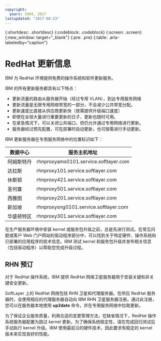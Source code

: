 ```yaml
---
copyright:
  years: 1994, 2017
lastupdated: "2017-08-23"
---
```


{:shortdesc: .shortdesc}
{:codeblock: .codeblock}
{:screen: .screen}
{:new_window: target="_blank"}
{:pre: .pre}
{:table: .aria-labeledby="caption"}



# RedHat 更新信息

IBM 为 RedHat 环境提供免费的操作系统和软件更新服务。

IBM 的所有更新服务都具有以下特点：
* 更新流量的路由从服务器开始（经过专用 VLAN），到达专用服务网络
* 更新流量是无限专用网络带宽的一部分，不会减少公共带宽分配。
* 更新速度比直接从供应商更新快（按需提供升级端口速度）
* 即使在全球大量进行重要更新的日子，更新也随时可用。
* 在紧急情况下，可以关闭公共端口，但仍允许通过专用网络进行更新。
* 服务器经过预先配置，可在部署时自动更新，也可按需进行手动更新。

IBM 更新服务器在专用服务网络中的位置标识如下：

|数据中心|服务主机地址|
|---|---|
|阿姆斯特丹|rhnproxyams0101.service.softlayer.com|
|达拉斯|rhnproxy101.service.softlayer.com|
|休斯顿|rhnproxy421.service.softlayer.com|
|圣何塞|rhnproxy501.service.softlayer.com|
|西雅图|rhnproxy201.service.softlayer.com|
|新加坡|rhnproxysng0101.service.softlayer.com|
|华盛顿特区|rhnproxy301.service.softlayer.com|

在生产服务器环境中安装 kernel 或服务包升级之前，总是先进行测试。在常见问题或客户 Web 门户网站的驱动程序部分中，可以找到关于特定硬件、操作系统和已部署的应用程序的技术信息。IBM 测试 kernel 和服务包升级并发布相关信息（包括驱动程序）以帮助您完成升级过程。

## RHN 预订

对于 RedHat 操作系统，IBM 提供 RedHat 网络卫星服务器用于安装关键和非关键安全更新。

SoftLayer 上的 RedHat 网络包括 RHN 卫星和代理服务器。在供应 RedHat 服务器时，会使用相应的代理服务器自动向 IBM RHN 卫星服务器注册。通过此注册，您可以在服务器本地使用 **up2date** 命令，并在专用服务网络中拉取更新。

为了保证企业服务质量，利用合适的变更管理方法，在缺省情况下，RedHat 操作系统服务器配置为跳过 kernel 更新。为了确保系统稳定性，请在完成回归测试后手动执行 kernel 升级。IBM 使用最前沿的硬件技术，因此要求有稳定的 kernel 版本来实现良好的性能。
